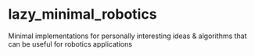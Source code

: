 # lazy_minimal_robotics
Minimal implementations for personally interesting ideas &amp; algorithms that can be useful for robotics applications
